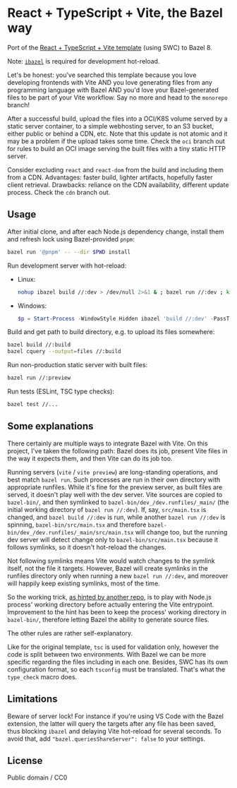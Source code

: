 # React + TypeScript + Vite, the Bazel way

Port of the [React + TypeScript + Vite template](https://github.com/vitejs/vite/tree/main/packages/create-vite/template-react-ts) (using SWC) to Bazel 8.

Note: [`ibazel`](https://github.com/bazelbuild/bazel-watcher) is required for development hot-reload.

Let's be honest: you've searched this template because you love developing frontends with Vite AND you love generating files from any programming language with Bazel AND you'd love your Bazel-generated files to be part of your Vite workflow. Say no more and head to the `monorepo` branch!

After a successful build, upload the files into a OCI/K8S volume served by a static server container, to a simple webhosting server, to an S3 bucket, either public or behind a CDN, etc. Note that this update is not atomic and it may be a problem if the upload takes some time. Check the `oci` branch out for rules to build an OCI image serving the built files with a tiny static HTTP server.

Consider excluding `react` and `react-dom` from the build and including them from a CDN. Advantages: faster build, lighter artifacts, hopefully faster client retrieval. Drawbacks: reliance on the CDN availability, different update process. Check the `cdn` branch out.

## Usage

After initial clone, and after each Node.js dependency change, install them and refresh lock using Bazel-provided `pnpm`:

```sh
bazel run '@pnpm' -- --dir $PWD install
```

Run development server with hot-reload:

- Linux:

  ```sh
  nohup ibazel build //:dev > /dev/null 2>&1 & ; bazel run //:dev ; kill $!
  ```

- Windows:

  ```powershell
  $p = Start-Process -WindowStyle Hidden ibazel 'build //:dev' -PassThru ; try { bazel run //:dev } finally { $p.Kill() }
  ```

Build and get path to build directory, e.g. to upload its files somewhere:

```sh
bazel build //:build
bazel cquery --output=files //:build
```

Run non-production static server with built files:

```sh
bazel run //:preview
```

Run tests (ESLint, TSC type checks):

```sh
bazel test //...
```

## Some explanations

There certainly are multiple ways to integrate Bazel with Vite. On this project, I've taken the following path: Bazel does its job, present Vite files in the way it expects them, and then Vite can do its job too.

Running servers (`vite` / `vite preview`) are long-standing operations, and best match `bazel run`. Such processes are run in their own directory with appropriate runfiles. While it's fine for the preview server, as built files are served, it doesn't play well with the dev server. Vite sources are copied to `bazel-bin/`, and then symlinked to `bazel-bin/dev_/dev.runfiles/_main/` (the initial working directory of `bazel run //:dev`). If, say, `src/main.tsx` is changed, and `bazel build //:dev` is run, while another `bazel run //:dev` is spinning, `bazel-bin/src/main.tsx` and therefore `bazel-bin/dev_/dev.runfiles/_main/src/main.tsx` will change too, but the running dev server will detect change only to `bazel-bin/src/main.tsx` because it follows symlinks, so it doesn't hot-reload the changes.

Not following symlinks means Vite would watch changes to the symlink itself, not the file it targets. However, Bazel will create symlinks in the runfiles directory only when running a new `bazel run //:dev`, and moreover will happily keep existing symlinks, most of the time.

So the working trick, [as hinted by another repo](https://github.com/mikberg/bazel-vite), is to play with Node.js process' working directory before actually entering the Vite entrypoint. Improvement to the hint has been to keep the process' working directory in `bazel-bin/`, therefore letting Bazel the ability to generate source files.

The other rules are rather self-explanatory.

Like for the original template, `tsc` is used for validation only, however the code is split between two environments. With Bazel we can be more specific regarding the files including in each one. Besides, SWC has its own configuration format, so each `tsconfig` must be translated. That's what the `type_check` macro does.

## Limitations

Beware of server lock! For instance if you're using VS Code with the Bazel extension, the latter will query the targets after any file has been saved, thus blocking `ibazel` and delaying Vite hot-reload for several seconds. To avoid that, add `"bazel.queriesShareServer": false` to your settings.

## License

Public domain / CC0
